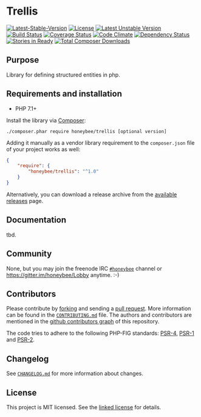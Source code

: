 # Trellis

[![Latest-Stable-Version](https://poser.pugx.org/honeybee/trellis/v/stable.svg)][1]
[![License](https://poser.pugx.org/honeybee/trellis/license.svg)][10]
[![Latest Unstable Version](https://poser.pugx.org/honeybee/trellis/v/unstable.svg)][1]
[![Build Status](https://travis-ci.org/honeybee/trellis.svg?branch=immutability)][2]
[![Coverage Status](https://coveralls.io/repos/github/honeybee/trellis/badge.svg?branch=immutability)][3]
[![Code Climate](https://codeclimate.com/github/honeybee/trellis/badges/gpa.svg)](https://codeclimate.com/github/honeybee/trellis)
[![Dependency Status](https://www.versioneye.com/user/projects/577c3118b50608004ae4fbfd/badge.svg?style=flat-square)][4]
[![Stories in Ready](https://badge.waffle.io/honeybee/trellis.png?label=ready&title=Ready)][9]
[![Total Composer Downloads](https://poser.pugx.org/honeybee/trellis/d/total.png)][1]

## Purpose

Library for defining structured entities in php.

## Requirements and installation

- PHP 7.1+

Install the library via [Composer](http://getcomposer.org/):

```./composer.phar require honeybee/trellis [optional version]```

Adding it manually as a vendor library requirement to the `composer.json` file of your project works as well:

```json
{
    "require": {
        "honeybee/trellis": "^1.0"
    }
}
```

Alternatively, you can download a release archive from the [available releases](https://github.com/honeybee/trellis/releases) page.

## Documentation

tbd.

## Community

None, but you may join the freenode IRC [`#honeybee`](irc://irc.freenode.org/honeybee) channel or https://gitter.im/honeybee/Lobby anytime. :-)

## Contributors

Please contribute by [forking](http://help.github.com/forking/) and sending a [pull request](http://help.github.com/pull-requests/). More information can be found in the [`CONTRIBUTING.md`](CONTRIBUTING.md) file. The authors and contributors are mentioned in the [github contributors graph](https://github.com/honeybee/trellis/graphs/contributors) of this repository.

The code tries to adhere to the following PHP-FIG standards: [PSR-4][6], [PSR-1][7] and [PSR-2][8].

## Changelog

See [`CHANGELOG.md`](CHANGELOG.md) for more information about changes.

## License

This project is MIT licensed. See the [linked license](LICENSE.md) for details.

[1]: https://packagist.org/packages/honeybee/trellis "honeybee/trellis on packagist"
[2]: http://travis-ci.org/honeybee/trellis "honeybee/trellis on travis-ci"
[3]: https://coveralls.io/github/honeybee/trellis?branch=immutability "honeybee/trellis on coveralls"
[4]: https://www.versioneye.com/user/projects/577c3118b50608004ae4fbfd "honeybee/trellis on versioneye"
[6]: http://www.php-fig.org/psr/psr-4/ "PSR-4 Autoloading Standard"
[7]: http://www.php-fig.org/psr/psr-1/ "PSR-1 Basic Coding Standard"
[8]: http://www.php-fig.org/psr/psr-2/ "PSR-2 Coding Style Guide"
[9]: https://waffle.io/honeybee/trellis "honeybee/trellis on waffle"
[10]: LICENSE.md "license file with full text of the license"

